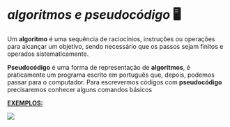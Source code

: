 # ***algoritmos e pseudocódigo*** :desktop_computer:

Um **algoritmo** é uma sequência de raciocínios, instruções ou operações para alcançar um objetivo, sendo necessário que os passos sejam finitos e operados sistematicamente. 

**Pseudocódigo** é uma forma de representação de **algoritmos**, é praticamente um programa escrito em português que, depois, podemos passar para o computador. Para escrevermos códigos com **pseudocódigo** precisaremos conhecer alguns comandos básicos

**<u>EXEMPLOS:</u>** 

![](http://contembits.com.br/imagens/Minicursos/Logica/6-Pseudocodigo-1.jpg) 





